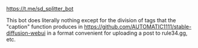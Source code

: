 https://t.me/sd_splitter_bot

This bot does literally nothing 
except for the division of tags that the "caption" function produces in https://github.com/AUTOMATIC1111/stable-diffusion-webui 
in a format convenient for uploading a post to rule34.gg, etc.